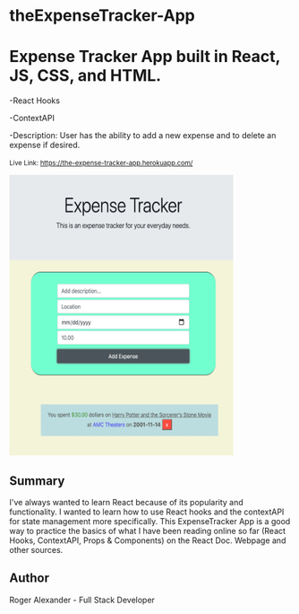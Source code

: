 # theExpenseTracker-App

<h1>Expense Tracker App built in React, JS, CSS, and HTML.</h1>

-React Hooks

-ContextAPI

-Description: User has the ability to add a new expense and to delete an expense if desired.

<small>Live Link: https://the-expense-tracker-app.herokuapp.com/</small>

<img src="images/img01.png" width="400" height="500">

<h2>Summary</h2>

I've always wanted to learn React because of its popularity and functionality. I wanted to learn how to use React hooks and the contextAPI for state management more specifically. This ExpenseTracker App is a good way to practice the basics of what I have been reading online so far (React Hooks, ContextAPI, Props & Components) on the React Doc. Webpage and other sources.

<h2>Author</h2>

Roger Alexander - Full Stack Developer
